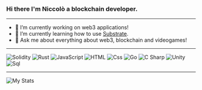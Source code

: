 ### Hi there I'm Niccolò a blockchain developer.

---

- 🔭 I’m currently working on web3 applications!
- 🌱 I’m currently learning how to use [Substrate](https://substrate.io/).
- 💬 Ask me about everything about web3, blockchain and videogames!

---

<p>
  <img alt="Solidity" src="https://img.shields.io/badge/Solidity-363636?logo=solidity&logoColor=white&style=for-the-badge" />
  <img alt="Rust" src="https://img.shields.io/badge/Rust-000000?logo=rust&logoColor=white&style=for-the-badge" />
  <img alt="JavaScript" src="https://img.shields.io/badge/JavaScript-F7DF1E?logo=javascript&logoColor=white&style=for-the-badge" />
  <img alt="HTML" src="https://img.shields.io/badge/HTML-E34F26?logo=html5&logoColor=white&style=for-the-badge" />
  <img alt="Css" src="https://img.shields.io/badge/CSS-1572B6?logo=css3&logoColor=white&style=for-the-badge" />
  <img alt="Go" src="https://img.shields.io/badge/Go-00ADD8?logo=go&logoColor=white&style=for-the-badge" />
  <img alt="C Sharp" src="https://img.shields.io/badge/C%23-239120?logo=c-sharp&logoColor=white&style=for-the-badge" />
  <img alt="Unity" src="https://img.shields.io/badge/Unity-000000?logo=unity&logoColor=white&style=for-the-badge" />
  <img alt="Sql" src="https://img.shields.io/badge/Sql-003B57?logo=sql&logoColor=white&style=for-the-badge" />
</p>

---

![My Stats](https://github-readme-stats.vercel.app/api?username=viac92&count_private=true&show_icons=true&theme=dracula)
